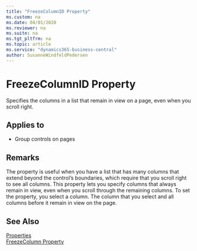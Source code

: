```yaml
---
title: "FreezeColumnID Property"
ms.custom: na
ms.date: 04/01/2020
ms.reviewer: na
ms.suite: na
ms.tgt_pltfrm: na
ms.topic: article
ms.service: "dynamics365-business-central"
author: SusanneWindfeldPedersen
---
```


# FreezeColumnID Property
Specifies the columns in a list that remain in view on a page, even when you scroll right.  
  
## Applies to  
  
- Group controls on pages  
  
## Remarks  

The property is useful when you have a list that has many columns that extend beyond the control’s boundaries, which require that you scroll right to see all columns. This property lets you specify columns that always remain in view, even when you scroll through the remaining columns. To set the property, you select a column. The column that you select and all columns before it remain in view on the page.

## See Also  

[Properties](devenv-properties.md)  
[FreezeColumn Property](devenv-freezecolumn-property.md)